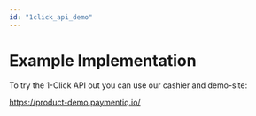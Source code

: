 ```yaml
---
id: "1click_api_demo"
---
```


# Example Implementation

To try the 1-Click API out you can use our cashier and demo-site:

https://product-demo.paymentiq.io/

